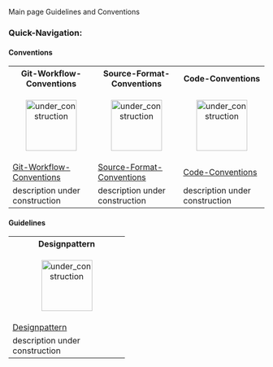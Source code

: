 Main page Guidelines and Conventions

### Quick-Navigation:

#### Conventions
<table>
	<tr>
		<th>Git-Workflow-Conventions</th>
		<th>Source-Format-Conventions</th>
		<th>Code-Conventions</th>
	</tr>
	<tr>
		<td width="213px">
			<p align="center">
				<img height="100" width="100" alt="under_construction" src="https://github.com/tthuem/FeatureIDE/wiki/Assets/Home/under_construction.png">
			</p>
		</td>
		<td width="213px">
			<p align="center">
				<img height="100" width="100" alt="under_construction" src="https://github.com/tthuem/FeatureIDE/wiki/Assets/Home/under_construction.png">
			</p>
		</td>
		<td width="213px">
			<p align="center">
				<img height="100" width="100" alt="under_construction" src="https://github.com/tthuem/FeatureIDE/wiki/Assets/Home/under_construction.png">
			</p>
		</td>
	</tr>
	<tr>
		<td>
			<a href="/tthuem/FeatureIDE/wiki/Git-Workflow-Conventions">Git-Workflow-Conventions</a>
		</td>
		<td>
			<a href="/tthuem/FeatureIDE/wiki/Source-Format-Conventions">Source-Format-Conventions</a>
		</td>
		<td>
			<a href="/tthuem/FeatureIDE/wiki/Code-Conventions">Code-Conventions</a>
		</td>
	</tr>
	<tr>
		<td>description under construction</td>
		<td>description under construction</td>
		<td>description under construction</td>
	</tr>
</table>

#### Guidelines
<table>
	<tr>
		<th>Designpattern</th>
	</tr>
	<tr>
		<td width="213px">
			<p align="center">
				<img height="100" width="100" alt="under_construction" src="https://github.com/tthuem/FeatureIDE/wiki/Assets/Home/under_construction.png">
			</p>
		</td>
	</tr>
	<tr>
		<td>
			<a href="/tthuem/FeatureIDE/wiki/Designpattern">Designpattern</a>
		</td>
	</tr>
	<tr>
		<td>description under construction</td>
	</tr>
</table>